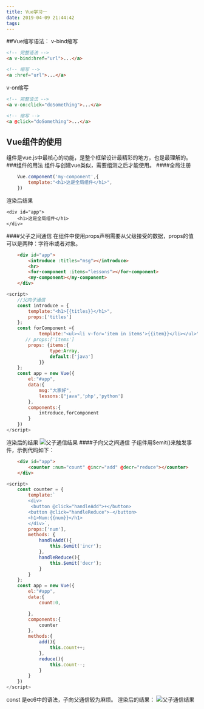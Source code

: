 ```yaml
---
title: Vue学习一
date: 2019-04-09 21:44:42
tags:
---
```

##Vue缩写语法：
v-bind缩写
```html
<!-- 完整语法 -->
<a v-bind:href="url">...</a>

<!-- 缩写 -->
<a :href="url">...</a>
```
v-on缩写
```html
<!-- 完整语法 -->
<a v-on:click="doSomething">...</a>

<!-- 缩写 -->
<a @click="doSomething">...</a>
```
## Vue组件的使用
组件是vue.js中最核心的功能，是整个框架设计最精彩的地方，也是最理解的。
###组件的用法
组件与创建vue类似，需要组测之后才能使用。
####全局注册
```js
    Vue.component('my-component',{
        template:"<h1>这是全局组件</h1>",
    })
```
渲染后结果
```
<div id="app">
    <h1>这是全局组件</h1>
</div>
```
####父子之间通信
在组件中使用props声明需要从父级接受的数据，props的值可以是两种：字符串或者对象。
```html
    <div id="app">
        <introduce :titles="msg"></introduce>
        <hr>
        <for-component :items="lessons"></for-component>
        <my-component></my-component>
    </div>
```
```js
<script>
    //父向子通信
    const introduce = {
        template:"<h1>{{titles}}</h1>",
        props:['titles']
    };
    const forComponent ={
            template:"<ul><li v-for='item in items'>{{item}}</li></ul>" ,
       // props:['items']
        props: {items:{
                type:Array,
                default:['java']
            }}
    };
    const app = new Vue({
        el:"#app",
        data:{
            msg:"大家好",
            lessons:["java",'php','python']
        },
        components:{
            introduce,forComponent
        }
    })
</script>
```
渲染后的结果
![父子通信结果](http://upload-images.jianshu.io/upload_images/7149586-5c8ac674dbc9f897.png?imageMogr2/auto-orient/strip%7CimageView2/2/w/1240)
####子向父之间通信
子组件用$emit()来触发事件，示例代码如下：
```html
    <div id="app">
        <counter :num="count" @incr="add" @decr="reduce"></counter>
    </div>
```
```js
<script>
    const counter = {
        template:`
        <div>
         <button @click="handleAdd">+</button>
        <button @click="handleReduce">-</button>
        <h1>Num:{{num}}</h1>
        </div>`,
        props:['num'],
        methods: {
            handleAdd(){
                this.$emit('incr');
            },
            handleReduce(){
                this.$emit('decr');
            }
        }
    };
    const app = new Vue({
        el:"#app",
        data:{
            count:0,

        },
        components:{
            counter
        },
        methods:{
            add(){
                this.count++;
            },
            reduce(){
                this.count--;
            }
        }
    })
</script>    
```
const 是ec6中的语法，子向父通信较为麻烦。
渲染后的结果：
![父子通信结果](http://upload-images.jianshu.io/upload_images/7149586-a15535331b4dbab1.png?imageMogr2/auto-orient/strip%7CimageView2/2/w/1240)
